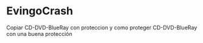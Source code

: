 # EvingoCrash
Copiar CD-DVD-BlueRay con proteccion y como proteger CD-DVD-BlueRay con una buena protección 

